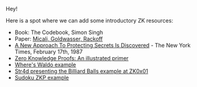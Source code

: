 Hey! 

Here is a spot where we can add some introductory ZK resources:
* Book: The Codebook, Simon Singh
* Paper: [Micali, Goldwasser, Rackoff](https://people.csail.mit.edu/silvio/Selected%20Scientific%20Papers/Proof%20Systems/The_Knowledge_Complexity_Of_Interactive_Proof_Systems.pdf) 
* [A New Approach To Protecting Secrets Is Discovered](https://www.nytimes.com/1987/02/17/science/a-new-approach-to-protecting-secrets-is-discovered.html) - The New York Times, February 17th, 1987 
* [Zero Knowledge Proofs: An illustrated primer](https://blog.cryptographyengineering.com/2014/11/27/zero-knowledge-proofs-illustrated-primer/)
* [Where's Waldo example](http://www.wisdom.weizmann.ac.il/~naor/PAPERS/waldo.pdf)
* [Str4d presenting the Billiard Balls example at ZK0x01](https://www.youtube.com/watch?v=Y9YgRDJAFEE&t=12s)
* [Sudoku ZKP example](http://www.wisdom.weizmann.ac.il/~naor/PAPERS/SUDOKU_DEMO/)

